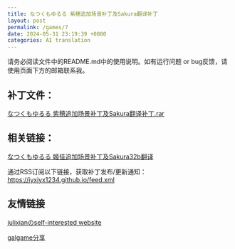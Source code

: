 ```yaml
---
title: なつくもゆるる 紫穂追加场景补丁及Sakura翻译补丁
layout: post
permalink: /games/7
date: 2024-05-31 23:19:39 +0800
categories: AI translation
---
```



请务必阅读文件中的README.md中的使用说明。如有运行问题 or bug反馈，请使用页面下方的邮箱联系我。

## 补丁文件：

[なつくもゆるる 紫穂追加场景补丁及Sakura翻译补丁.rar](../resources/%E3%81%AA%E3%81%A4%E3%81%8F%E3%82%82%E3%82%86%E3%82%8B%E3%82%8B%20%E7%B4%AB%E7%A9%82%E8%BF%BD%E5%8A%A0%E5%9C%BA%E6%99%AF%E8%A1%A5%E4%B8%81%E5%8F%8ASakura%E7%BF%BB%E8%AF%91%E8%A1%A5%E4%B8%81.rar)

 

## 相关链接：

[なつくもゆるる 姬佳追加场景补丁及Sakura32b翻译](../games/16)

 

通过RSS订阅以下链接，获取补丁发布/更新通知：https://jyxjyx1234.github.io/feed.xml

## 友情链接

[julixianのself-interested website](https://julixian-siw.worldsystem.top/) 

[galgame分享](https://t.me/galgpt)
